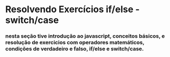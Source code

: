 # Resolvendo Exercícios if/else - switch/case

### nesta seção tive introdução ao javascript, conceitos básicos, e resolução de exercicios com operadores matemáticos, condições de verdadeiro e falso, if/else e switch/case.